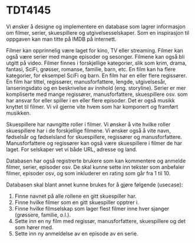 # TDT4145

Vi ønsker å designe og implementere en database som lagrer informasjon om filmer, serier, skuespillere og utgivelsesselskaper. Som en inspirasjon til oppgaven kan man titte på IMDB på internett.  
   
Filmer kan opprinnelig være laget for kino, TV eller streaming. Filmer kan også være serier med mange episoder og sesonger. Filmene kan også bli utgitt på video. Filmer finnes i forskjellige kategorier, slik som krim, drama, fantasi, SciFi, grøsser, romanse, familie, barn, etc. En film kan ha flere kategorier, for eksempel SciFi og barn. En film har en eller flere regissører. En film har tittel, regissører, manusforfattere, lengde, utgivelsesår, lanseringsdato og en beskrivelse av innhold (eng. storyline). Serier er mer kompliserte med mange regissører, manusforfattere, skuespillere osv. som har ansvar for eller spiller i en eller flere episoder. Det er også musikk knyttet til filmer. Vi vil gjerne vite hvem som har komponert og framført musikken.  
  
Skuespillere har navngitte roller i filmer. Vi ønsker å vite hvilke roller skuespillere har i de forskjellige filmene. Vi ønsker også å vite navn, fødselsår og fødselsland for skuespillere, regissører og manusforfattere. Manusforfattere og regissører kan også være skuespillere i filmer de har laget. For selskaper vet vi både URL, adresse og land.  
  
Databasen har også registrerte brukere som kan kommentere og anmelde filmer, serier, episoder osv. De skal kunne sette inn tekster som anbefaler filmer, episoder osv, og som inkluderer en rating som går fra 1 til 10.  

Databasen skal blant annet kunne brukes for å gjøre følgende (usecase):  
1. Finne navnet på alle rollene en gitt skuespiller har.  
2. Finne hvilke filmer som en gitt skuespiller opptrer i.  
3. Finne hvilke filmselskap som lager flest filmer inne hver sjanger (grøssere, familie, o.l.).  
4. Sette inn en ny film med regissør, manusforfattere, skuespillere og det som hører med.  
5. Sette inn ny anmeldelse av en episode av en serie.  
